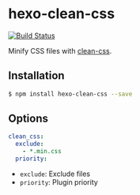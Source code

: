 # hexo-clean-css
[![Build Status](https://travis-ci.org/hexojs/hexo-clean-css.svg?branch=master)](https://travis-ci.org/hexojs/hexo-clean-css)

Minify CSS files with [clean-css].

## Installation

``` bash
$ npm install hexo-clean-css --save
```

## Options

``` yaml
clean_css:
  exclude: 
    - *.min.css
  priority:
```

- `exclude`: Exclude files
- `priority`: Plugin priority

[clean-css]: https://github.com/jakubpawlowicz/clean-css
